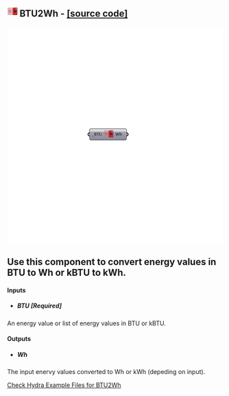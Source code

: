 ## ![](../../images/icons/BTU2Wh.png) BTU2Wh - [[source code]](https://github.com/mostaphaRoudsari/ladybug/tree/master/src/Ladybug_BTU2Wh.py)

![](../../images/components/BTU2Wh.png)

Use this component to convert energy values in BTU to Wh or kBTU to kWh.
 -
 

#### Inputs
* ##### BTU [Required]
An energy value or list of energy values in BTU or kBTU.

#### Outputs
* ##### Wh
The input enervy values converted to Wh or kWh (depeding on input).


[Check Hydra Example Files for BTU2Wh](https://hydrashare.github.io/hydra/index.html?keywords=Ladybug_BTU2Wh)